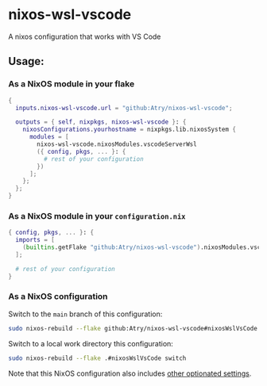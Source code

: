 # nixos-wsl-vscode
A nixos configuration that works with VS Code

## Usage:

### As a NixOS module in your flake

```nix
{
  inputs.nixos-wsl-vscode.url = "github:Atry/nixos-wsl-vscode";

  outputs = { self, nixpkgs, nixos-wsl-vscode }: {
    nixosConfigurations.yourhostname = nixpkgs.lib.nixosSystem {
      modules = [
        nixos-wsl-vscode.nixosModules.vscodeServerWsl
        ({ config, pkgs, ... }: {
          # rest of your configuration
        })
      ];
    };
  };
}
```
### As a NixOS module in your `configuration.nix`

```nix
{ config, pkgs, ... }: {
  imports = [
    (builtins.getFlake "github:Atry/nixos-wsl-vscode").nixosModules.vscodeServerWsl
  ];

  # rest of your configuration
}
```


### As a NixOS configuration

Switch to the `main` branch of this configuration:

```sh
sudo nixos-rebuild --flake github:Atry/nixos-wsl-vscode#nixosWslVsCode switch
```

Switch to a local work directory this configuration:

```sh
sudo nixos-rebuild --flake .#nixosWslVsCode switch
```

Note that this NixOS configuration also includes [other optionated settings](https://github.com/Atry/nixos-wsl-vscode/blob/5d1b74b6b39cd9eb26d62e2ffa90ceaa38278352/flake.nix#L35-L82).
